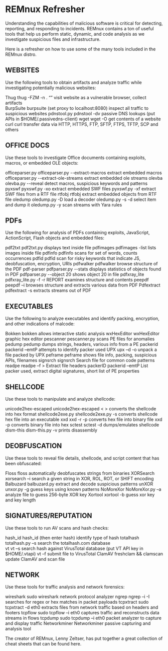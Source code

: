 # REMnux Refresher
 
Understanding the capabilities of malicious software is critical for detecting, reporting, and responding to incidents.  REMnux contains a ton of useful tools that help us perform static, dynamic, and code analysis as we investigate suspicious files and infrastructure.
 
Here is a refresher on how to use some of the many tools included in the REMnux distro.
 
 
## WEBSITES
 
Use the following tools to obtain artifacts and analyze traffic while investigating potentially malicious websites:
 
Thug                      	thug -FZM -n . “<website>”                                   	visit website as a vulnerable browser, collect artifacts                                                             
BurpSuite                  	burpsuite  (set proxy to localhost:8080)                  inspect all traffic to suspicious websites
pdnstool.py                    	pdnstool -dv <domain>                             passive DNS lookups (put APIs in $HOME/.passivedns-client)
wget                                    	wget <url> -O <newfile>                               	get contents of a website
curl                      	curl <url>                                   	transfer data via HTTP, HTTPS, FTP, SFTP, FTPS, TFTP, SCP and others
               
 
## OFFICE DOCS
 
Use these tools to investigate Office documents containing exploits, macros, or embedded OLE objects:
 
officeparser.py            	officeparser.py --extract-macros <filename>                   extract embedded macros
                           	officeparser.py --extract-ole-streams <filename>        	extract embedded ole streams
olevba                              	olevba.py --reveal <filename>                      	detect macros, suspicious keywords and patterns     
pyxswf                                	pyxswf.py -xo <olename>                            	extract embedded SWF files
                                		 pyxswf.py -xf <rtfname>             extract SWF files from a RTF file
rtfobj                                 	rtfobj <rtfname>                           	extract embedded objects from RTF file
oledump                   oledump.py -D <filename>                             	load a decoder
                        	oledump.py -s  <item> -d <filename>                	select item and dump it
                              oledump.py -y <yararule> <filename>             scan streams with Yara rules
 
 
## PDFs
 
Use the following for analysis of PDFs containing exploits, JavaScript, ActionScript, Flash objects and embedded files:
 
pdf2txt          	pdf2txt.py <filename>                  	displays text inside file
pdfimages       	   pdfimages -list <filename>         	lists images inside file
pdfinfo          	pdfinfo <filename>                       	scans for set of words, counts occurrences
pdfid               	pdfid <filename>             	scan for risky keywords that indicate JS, deobfuscation, encryption, URIs
pdfwalker           	pdfwalker <filename>            	browse structure of the PDF
pdf-parser           	pdfparser.py --stats <filename>       	displays statistics of objects found in PDF
                      	pdfparser.py --object 20 <filename>             	shows object 20 in file
pdfxray_lite              	pdfxray_lite.py -f <filename> -r REPORT            	examines structure and contents
peepdf               	peepdf –i <filename>                        	browses structure and extracts various data from PDF
Pdfextract         	pdfextract -s <filename>            	extracts streams out of PDF
 
 
## EXECUTABLES
 
Use the following to analyze executables and identify packing, encryption, and other indications of malcode:
 
Bokken           	bokken <filename>                       	allows interactive static analysis
wxHexEditor           	wxHexEditor <filename>                	graphic hex editor
pescanner               pescanner.py <filename>       	scans PE files for anomalies
pedump               	pedump <filename>                       	dumps strings, headers, various info from a PE
packerid           	packerid –emtP <filename>                  	attempts to identify packer used
UPX                   	upx –d <filename> -o <newfile>                unpack a file packed by UPX
peframe          	peframe <filename>                             	shows file info, packing, suspicious APIs, filenames
signsrch           	signsrch <filename>             	            	Search file for common code patterns
readpe               	readpe –f <filename> > <newfile>               	Extract file headers
packerID               	packerid –emtP <filename>                  	List packer used, extract digital signatures, short list of PE properties
 
 
## SHELLCODE
 
Use these tools to manipulate and analyze shellcode:
 
unicode2hex-escaped               	unicode2hex-escaped < <infile> > <outfile>    	            	converts the shellcode into hex format
shellcode2exe.py                 	shellcode2exe.py -s <filename>                         	converts shellcode hex file into an executable
xxd                           	xxd -r -p <infile> <outfile>                    	            	converts hex file into binary file
                              	xxd -p <filename>                                       	converts binary file into hex
sctest                       	sctest -d <filename>                      	dumps/emulates shellcode
dism-this              	dism-this.py -v <filename>                          	prints disassembly
 
               
## DEOBFUSCATION
 
Use these tools to reveal file details, shellcode, and script content that has been obfuscated:
 
Floss                       	floss <filename>                       	automatically deobfuscates strings from binaries
XORSearch                   	xorsearch –i <filename> <pattern>            	search a given string in XOR, ROL, ROT, or SHIFT encoding
Balbuzard                   	balbuzard.py <filename>	                        	extract and decode suspicious patterns
unXOR                     	unxor.py -g <pattern> <infile> <outfile>                	guess keys using known patterns
NoMoreXor                	NoMoreXor.py –a <filename> <outfile>                     	analyze file to guess 256-byte XOR key
Xortool                        	xortool -b <filename>                                 	guess xor key and key length 	                               
  
## SIGNATURES/REPUTATION                        
 
Use these tools to run AV scans and hash checks:
 
hash_id                      	hash_id (then enter hash)                      	identify type of hash
totalhash                  	totalhash.py –s <hash>                                	search the totalhash.com database               
vt                             vt –s <hash>                     	search hash against VirusTotal database (put VT API key in $HOME/.vtapi)
                            	vt –f <filename>                    submit file to VirusTotal
ClamAV                  	freshclam && clamscan <filename>            	update ClamAV and scan file
 
 
## NETWORK
 
Use these tools for traffic analysis and network forensics:
 
wireshark        	         sudo wireshark         	            	network protocol analyzer
ngrep                      	ngrep –i -I <pcap> <term>       	        	searches for regex or hex matches in packet payloads
tcpxtract          	      sudo tcpxtract -d eth0               	         	extracts files from network traffic based on headers and footers
tcpflow                  	sudo tcpflow –i eth0                        	captures traffic and reconstructs data streams in flows
tcpdump                     	sudo tcpdump –i eth0                     	packet analyzer to capture and display traffic
Networkminer            	Networkminer <pcapfile>        	             	passive capturing and analysis tool
 
 
The creator of REMnux, Lenny Zeltser, has put together a great collection of cheat sheets that can be found here.          
 
